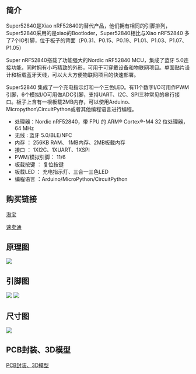 
## 简介

Super52840是Xiao nRF52840的替代产品，他们拥有相同的引脚排列，Super52840采用的是xiao的Bootloder，Super52840相比与Xiao nRF52840 多了7个IO引脚，位于板子的背面（P0.31、P0.15、P0.19、P1.01、P1.03、P1.07、P1.05）


Super nRF52840搭载了功能强大的Nordic nRF52840 MCU，集成了蓝牙 5.0连接功能，同时拥有小巧精致的外形，可用于可穿戴设备和物联网项目。单面贴片设计和板载蓝牙天线，可以大大方便物联网项目的快速部署。

Super52840 集成了一个充电指示灯和一个三色LED。有11个数字I/O可用作PWM引脚，6个模拟I/O可用做ADC引脚，支持UART、I2C、SPI三种常见的串行接口。板子上含有一根板载2MB内存，可以使用Arduino、Micropython\CircuitPython或者其他编程语言进行编程。

- 处理器：Nordic nRF52840，带 FPU 的 ARM® Cortex®-M4 32 位处理器，64 MHz
- 无线  : 蓝牙 5.0/BLE/NFC
- 内存  ： 256KB RAM、 1MB内存、2MB板载内存
- 接口  ： 1XI2C、1XUART、1XSPI
- PWM/模拟引脚： 11/6
- 板载按键 ： 复位按键
- 板载LED ： 充电指示灯、三合一三色LED
- 编程语言 ：Arduino/MicroPython/CircuitPython

## 购买链接

[淘宝](https://github.com/WMnologo/Super-nRF52840/blob/main/README_CN.md "")

[速卖通](https://github.com/WMnologo/Super-nRF52840/blob/main/README_CN.md "")
  

## 原理图

<img src="https://github.com/WMnologo/Super52840/blob/main/img/3.png"  />

## 引脚图

<img src="https://github.com/WMnologo/Super52840/blob/main/img/1.png"  />

<img src="https://github.com/WMnologo/Super52840/blob/main/img/2.png"  />

## 尺寸图

<img src="https://github.com/WMnologo/Super52840/blob/main/img/4.png"  />

## PCB封装、3D模型


[PCB封装、3D模型](https://github.com/WMnologo/Super52840/tree/main/hardware "")


